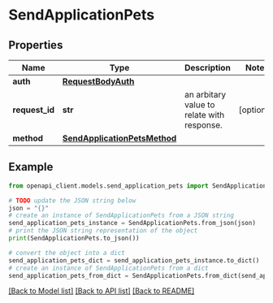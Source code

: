 # SendApplicationPets


## Properties

Name | Type | Description | Notes
------------ | ------------- | ------------- | -------------
**auth** | [**RequestBodyAuth**](RequestBodyAuth.md) |  | 
**request_id** | **str** | an arbitary value to relate with response. | [optional] 
**method** | [**SendApplicationPetsMethod**](SendApplicationPetsMethod.md) |  | 

## Example

```python
from openapi_client.models.send_application_pets import SendApplicationPets

# TODO update the JSON string below
json = "{}"
# create an instance of SendApplicationPets from a JSON string
send_application_pets_instance = SendApplicationPets.from_json(json)
# print the JSON string representation of the object
print(SendApplicationPets.to_json())

# convert the object into a dict
send_application_pets_dict = send_application_pets_instance.to_dict()
# create an instance of SendApplicationPets from a dict
send_application_pets_from_dict = SendApplicationPets.from_dict(send_application_pets_dict)
```
[[Back to Model list]](../README.md#documentation-for-models) [[Back to API list]](../README.md#documentation-for-api-endpoints) [[Back to README]](../README.md)


